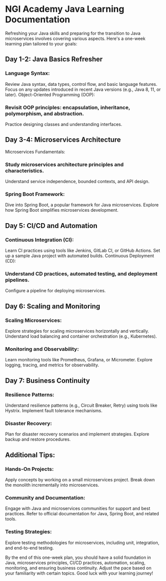 # NGI Academy Java Learning Documentation
Refreshing your Java skills and preparing for the transition to Java microservices involves covering various aspects. Here's a one-week learning plan tailored to your goals:

## Day 1-2: Java Basics Refresher

### Language Syntax:

Review Java syntax, data types, control flow, and basic language features.
Focus on any updates introduced in recent Java versions (e.g., Java 8, 11, or later).
Object-Oriented Programming (OOP):

### Revisit OOP principles: encapsulation, inheritance, polymorphism, and abstraction.
Practice designing classes and understanding interfaces.

## Day 3-4: Microservices Architecture
Microservices Fundamentals:

### Study microservices architecture principles and characteristics.
Understand service independence, bounded contexts, and API design.
### Spring Boot Framework:

Dive into Spring Boot, a popular framework for Java microservices.
Explore how Spring Boot simplifies microservices development.
## Day 5: CI/CD and Automation
### Continuous Integration (CI):

Learn CI practices using tools like Jenkins, GitLab CI, or GitHub Actions.
Set up a sample Java project with automated builds.
Continuous Deployment (CD):

### Understand CD practices, automated testing, and deployment pipelines.
Configure a pipeline for deploying microservices.
## Day 6: Scaling and Monitoring
### Scaling Microservices:

Explore strategies for scaling microservices horizontally and vertically.
Understand load balancing and container orchestration (e.g., Kubernetes).
### Monitoring and Observability:

Learn monitoring tools like Prometheus, Grafana, or Micrometer.
Explore logging, tracing, and metrics for observability.
## Day 7: Business Continuity
### Resilience Patterns:

Understand resilience patterns (e.g., Circuit Breaker, Retry) using tools like Hystrix.
Implement fault tolerance mechanisms.
### Disaster Recovery:

Plan for disaster recovery scenarios and implement strategies.
Explore backup and restore procedures.
## Additional Tips:
### Hands-On Projects:

Apply concepts by working on a small microservices project.
Break down the monolith incrementally into microservices.
### Community and Documentation:

Engage with Java and microservices communities for support and best practices.
Refer to official documentation for Java, Spring Boot, and related tools.
### Testing Strategies:

Explore testing methodologies for microservices, including unit, integration, and end-to-end testing.

By the end of this one-week plan, you should have a solid foundation in Java, microservices principles, CI/CD practices, automation, scaling, monitoring, and ensuring business continuity. Adjust the pace based on your familiarity with certain topics. Good luck with your learning journey!